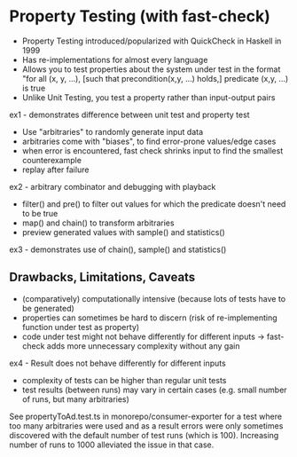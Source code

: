 # Property Testing (with fast-check)

- Property Testing introduced/popularized with QuickCheck in Haskell in 1999
- Has re-implementations for almost every language
- Allows you to test properties about the system under test in the format
  "for all (x, y, ...), [such that precondition(x,y, ...) holds,] predicate (x,y, ...) is true
- Unlike Unit Testing, you test a property rather than input-output pairs

ex1 - demonstrates difference between unit test and property test

- Use "arbitraries" to randomly generate input data
- arbitraries come with "biases", to find error-prone values/edge cases
- when error is encountered, fast check shrinks input to find the smallest counterexample
- replay after failure

ex2 - arbitrary combinator and debugging with playback

- filter() and pre() to filter out values for which the predicate doesn't need to be true
- map() and chain() to transform arbitraries
- preview generated values with sample() and statistics()

ex3 - demonstrates use of chain(), sample() and statistics()

## Drawbacks, Limitations, Caveats

- (comparatively) computationally intensive (because lots of tests have to be generated)
- properties can sometimes be hard to discern (risk of re-implementing function under test as property)
- code under test might not behave differently for different inputs -> fast-check adds more unnecessary complexity without any gain

ex4 - Result does not behave differently for different inputs

- complexity of tests can be higher than regular unit tests
- test results (between runs) may vary in certain cases (e.g. small number of runs, but many arbitraries)

See propertyToAd.test.ts in monorepo/consumer-exporter for a test where too many arbitraries were used and as a result errors were only sometimes discovered with the default number of test runs (which is 100). Increasing number of runs to 1000 alleviated the issue in that case.

